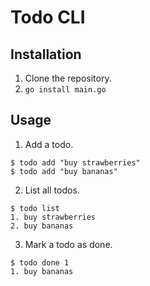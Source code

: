 # Todo CLI

## Installation
1. Clone the repository.
2. `go install main.go`

## Usage
1. Add a todo.
```
$ todo add "buy strawberries"
$ todo add "buy bananas"
```
2. List all todos.
```
$ todo list
1. buy strawberries
2. buy bananas
```
3. Mark a todo as done.
```
$ todo done 1
1. buy bananas
```